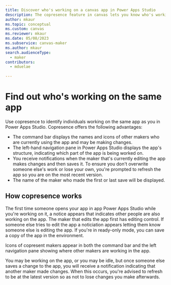 ```yaml
---
title: Discover who's working on a canvas app in Power Apps Studio
description: The copresence feature in canvas lets you know who's working on the app.
author: mkaur
ms.topic: conceptual
ms.custom: canvas
ms.reviewer: mkaur
ms.date: 05/08/2023
ms.subservice: canvas-maker
ms.author: mkaur
search.audienceType: 
  - maker
contributors:
  - mduelae
  
---
```


# Find out who's working on the same app

Use copresence to identify individuals working on the same app as you in Power Apps Studio. Copresence offers the following advantages:

- The command bar displays the names and icons of other makers who are currently using the app and may be making changes. 
- The left-hand navigation pane in Power Apps Studio displays the app's structure, indicating which part of the app is being worked on. 
- You receive notifications when the maker that's currently editing the app makes changes and then saves it. To ensure you don't overwrite someone else's work or lose your own, you're prompted to refresh the app so you are on the most recent version. 
- The name of the maker who made the first or last save will be displayed. 

## How copresence works

The first time someone opens your app in app Power Apps Studio while you're working on it, a notice appears that indicates other people are also working on the app. The maker that edits the app first has editing control. If someone else tries to edit the app a noticiation appears letting them know someone else is editing the app. If you're in ready-only mode, you can save a copy of the app in the environment.  

Icons of copresent makers appear in both the command bar and the left navigation pane showing where other makers are working in the app.

You may be working on the app, or you may be idle, but once someone else saves a change to the app, you will receive a notification indicating that another maker made changes. When this occurs, you're advised to refresh to be at the latest version so as not to lose changes you make afterwards.
